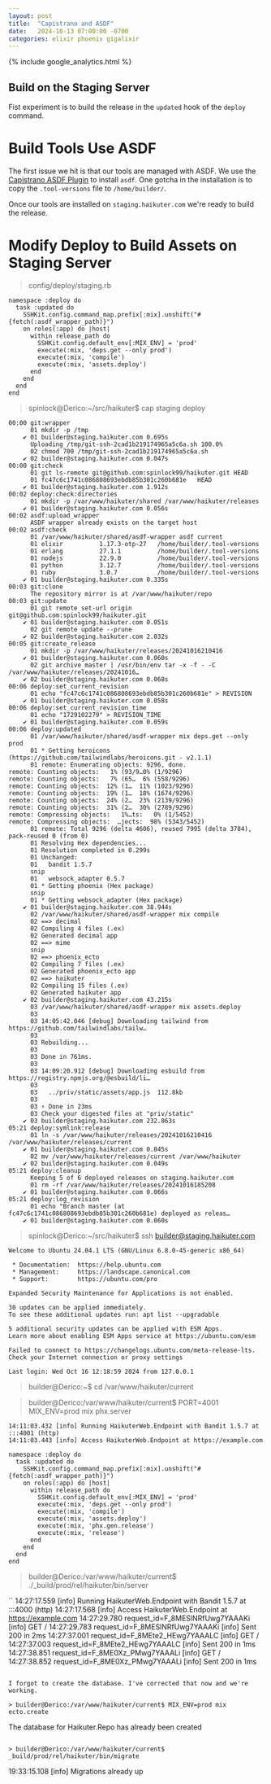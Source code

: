 ```yaml
---
layout: post
title:  "Capistrano and ASDF"
date:   2024-10-13 07:00:00 -0700
categories: elixir phoenix gigalixir
---
```

{% include google_analytics.html %}

## Build on the Staging Server

Fist experiment is to build the release in the `updated` hook of the `deploy`
command.

# Build Tools Use ASDF

The first issue we hit is that our tools are managed with ASDF. We use the
[Capistrano ASDF Plugin](https://github.com/cabesa-collective/capistrano-asdf/)
to install `asdf`. One gotcha in the installation is to copy the `.tool-versions`
file to `/home/builder/`.

Once our tools are installed on `staging.haikuter.com` we're ready to build
the release.

# Modify Deploy to Build Assets on Staging Server

> config/deploy/staging.rb

```
namespace :deploy do
  task :updated do
    SSHKit.config.command_map.prefix[:mix].unshift("#{fetch(:asdf_wrapper_path)}")
    on roles(:app) do |host|
      within release_path do
        SSHKit.config.default_env[:MIX_ENV] = 'prod'
        execute(:mix, 'deps.get --only prod')
        execute(:mix, 'compile')
        execute(:mix, 'assets.deploy')
      end
    end
  end
end
```

> spinlock@Derico:~/src/haikuter$ cap staging deploy

```
00:00 git:wrapper
      01 mkdir -p /tmp
    ✔ 01 builder@staging.haikuter.com 0.695s
      Uploading /tmp/git-ssh-2cad1b219174965a5c6a.sh 100.0%
      02 chmod 700 /tmp/git-ssh-2cad1b219174965a5c6a.sh
    ✔ 02 builder@staging.haikuter.com 0.047s
00:00 git:check
      01 git ls-remote git@github.com:spinlock99/haikuter.git HEAD
      01 fc47c6c1741c086808693ebdb85b301c260b681e	HEAD
    ✔ 01 builder@staging.haikuter.com 1.912s
00:02 deploy:check:directories
      01 mkdir -p /var/www/haikuter/shared /var/www/haikuter/releases
    ✔ 01 builder@staging.haikuter.com 0.056s
00:02 asdf:upload_wrapper
      ASDF wrapper already exists on the target host
00:02 asdf:check
      01 /var/www/haikuter/shared/asdf-wrapper asdf current
      01 elixir          1.17.3-otp-27   /home/builder/.tool-versions
      01 erlang          27.1.1          /home/builder/.tool-versions
      01 nodejs          22.9.0          /home/builder/.tool-versions
      01 python          3.12.7          /home/builder/.tool-versions
      01 ruby            3.0.7           /home/builder/.tool-versions
    ✔ 01 builder@staging.haikuter.com 0.335s
00:03 git:clone
      The repository mirror is at /var/www/haikuter/repo
00:03 git:update
      01 git remote set-url origin git@github.com:spinlock99/haikuter.git
    ✔ 01 builder@staging.haikuter.com 0.051s
      02 git remote update --prune
    ✔ 02 builder@staging.haikuter.com 2.032s
00:05 git:create_release
      01 mkdir -p /var/www/haikuter/releases/20241016210416
    ✔ 01 builder@staging.haikuter.com 0.060s
      02 git archive master | /usr/bin/env tar -x -f - -C /var/www/haikuter/releases/20241016…
    ✔ 02 builder@staging.haikuter.com 0.068s
00:06 deploy:set_current_revision
      01 echo "fc47c6c1741c086808693ebdb85b301c260b681e" > REVISION
    ✔ 01 builder@staging.haikuter.com 0.058s
00:06 deploy:set_current_revision_time
      01 echo "1729102279" > REVISION_TIME
    ✔ 01 builder@staging.haikuter.com 0.059s
00:06 deploy:updated
      01 /var/www/haikuter/shared/asdf-wrapper mix deps.get --only prod
      01 * Getting heroicons (https://github.com/tailwindlabs/heroicons.git - v2.1.1)
      01 remote: Enumerating objects: 9296, done.
remote: Counting objects:   1% (93/9…0% (1/9296)        
remote: Counting objects:   7% (65…  6% (558/9296)        
remote: Counting objects:  12% (1…  11% (1023/9296)        
remote: Counting objects:  19% (1…  18% (1674/9296)        
remote: Counting objects:  24% (2…  23% (2139/9296)        
remote: Counting objects:  31% (2…  30% (2789/9296)        
remote: Compressing objects:   1%…ts:   0% (1/5452)        
remote: Compressing objects:  …jects:  98% (5343/5452)        
      01 remote: Total 9296 (delta 4606), reused 7995 (delta 3784), pack-reused 0 (from 0)
      01 Resolving Hex dependencies...
      01 Resolution completed in 0.299s
      01 Unchanged:
      01   bandit 1.5.7
      snip
      01   websock_adapter 0.5.7
      01 * Getting phoenix (Hex package)
      snip
      01 * Getting websock_adapter (Hex package)
    ✔ 01 builder@staging.haikuter.com 38.944s
      02 /var/www/haikuter/shared/asdf-wrapper mix compile
      02 ==> decimal
      02 Compiling 4 files (.ex)
      02 Generated decimal app
      02 ==> mime
      snip
      02 ==> phoenix_ecto
      02 Compiling 7 files (.ex)
      02 Generated phoenix_ecto app
      02 ==> haikuter
      02 Compiling 15 files (.ex)
      02 Generated haikuter app
    ✔ 02 builder@staging.haikuter.com 43.215s
      03 /var/www/haikuter/shared/asdf-wrapper mix assets.deploy
      03
      03 14:05:42.046 [debug] Downloading tailwind from https://github.com/tailwindlabs/tailw…
      03
      03 Rebuilding...
      03
      03 Done in 761ms.
      03
      03 14:09:20.912 [debug] Downloading esbuild from https://registry.npmjs.org/@esbuild/li…
      03
      03   ../priv/static/assets/app.js  112.8kb
      03
      03 ⚡ Done in 23ms
      03 Check your digested files at "priv/static"
    ✔ 03 builder@staging.haikuter.com 232.863s
05:21 deploy:symlink:release
      01 ln -s /var/www/haikuter/releases/20241016210416 /var/www/haikuter/releases/current
    ✔ 01 builder@staging.haikuter.com 0.045s
      02 mv /var/www/haikuter/releases/current /var/www/haikuter
    ✔ 02 builder@staging.haikuter.com 0.049s
05:21 deploy:cleanup
      Keeping 5 of 6 deployed releases on staging.haikuter.com
      01 rm -rf /var/www/haikuter/releases/20241016185208
    ✔ 01 builder@staging.haikuter.com 0.066s
05:21 deploy:log_revision
      01 echo "Branch master (at fc47c6c1741c086808693ebdb85b301c260b681e) deployed as releas…
    ✔ 01 builder@staging.haikuter.com 0.060s
```

> spinlock@Derico:~/src/haikuter$ ssh builder@staging.haikuter.com

```
Welcome to Ubuntu 24.04.1 LTS (GNU/Linux 6.8.0-45-generic x86_64)

 * Documentation:  https://help.ubuntu.com
 * Management:     https://landscape.canonical.com
 * Support:        https://ubuntu.com/pro

Expanded Security Maintenance for Applications is not enabled.

30 updates can be applied immediately.
To see these additional updates run: apt list --upgradable

5 additional security updates can be applied with ESM Apps.
Learn more about enabling ESM Apps service at https://ubuntu.com/esm

Failed to connect to https://changelogs.ubuntu.com/meta-release-lts. Check your Internet connection or proxy settings

Last login: Wed Oct 16 12:18:59 2024 from 127.0.0.1
```

> builder@Derico:~$ cd /var/www/haikuter/current

> builder@Derico:/var/www/haikuter/current$ PORT=4001 MIX_ENV=prod mix phx.server

```
14:11:03.432 [info] Running HaikuterWeb.Endpoint with Bandit 1.5.7 at :::4001 (http)
14:11:03.443 [info] Access HaikuterWeb.Endpoint at https://example.com
```

```
namespace :deploy do
  task :updated do
    SSHKit.config.command_map.prefix[:mix].unshift("#{fetch(:asdf_wrapper_path)}")
    on roles(:app) do |host|
      within release_path do
        SSHKit.config.default_env[:MIX_ENV] = 'prod'
        execute(:mix, 'deps.get --only prod')
        execute(:mix, 'compile')
        execute(:mix, 'assets.deploy')
        execute(:mix, 'phx.gen.release')
        execute(:mix, 'release')
      end
    end
  end
end
```

> builder@Derico:/var/www/haikuter/current$ ./_build/prod/rel/haikuter/bin/server

``
14:27:17.559 [info] Running HaikuterWeb.Endpoint with Bandit 1.5.7 at :::4000 (http)
14:27:17.568 [info] Access HaikuterWeb.Endpoint at https://example.com
14:27:29.780 request_id=F_8MESlNRfUwg7YAAAKi [info] GET /
14:27:29.783 request_id=F_8MESlNRfUwg7YAAAKi [info] Sent 200 in 2ms
14:27:37.001 request_id=F_8MEte2_HEwg7YAAALC [info] GET /
14:27:37.003 request_id=F_8MEte2_HEwg7YAAALC [info] Sent 200 in 1ms
14:27:38.851 request_id=F_8ME0Xz_PMwg7YAAALi [info] GET /
14:27:38.852 request_id=F_8ME0Xz_PMwg7YAAALi [info] Sent 200 in 1ms
```

I forgot to create the database. I've corrected that now and we're working.

> builder@Derico:/var/www/haikuter/current$ MIX_ENV=prod mix ecto.create

```
The database for Haikuter.Repo has already been created
```

> builder@Derico:/var/www/haikuter/current$ _build/prod/rel/haikuter/bin/migrate

```
19:33:15.108 [info] Migrations already up
```
